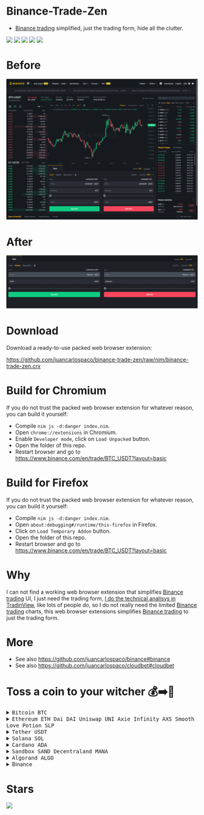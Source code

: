 # Binance-Trade-Zen

- [Binance trading](https://github.com/juancarlospaco/binance#binance) simplified, just the trading form, hide all the clutter.

![](https://img.shields.io/github/languages/top/juancarlospaco/binance-trade-zen?style=for-the-badge)
![](https://img.shields.io/github/stars/juancarlospaco/binance-trade-zen?style=for-the-badge)
![](https://img.shields.io/github/languages/code-size/juancarlospaco/binance-trade-zen?style=for-the-badge)
![](https://img.shields.io/github/issues-raw/juancarlospaco/binance-trade-zen?style=for-the-badge)
![](https://img.shields.io/github/issues-pr-raw/juancarlospaco/binance-trade-zen?style=for-the-badge)


# Before

![](before.png)


# After

![](after.png)


# Download

Download a ready-to-use packed web browser extension:

https://github.com/juancarlospaco/binance-trade-zen/raw/nim/binance-trade-zen.crx


# Build for Chromium

If you do not trust the packed web browser extension for whatever reason, you can build it yourself:

- Compile `nim js -d:danger index.nim`.
- Open `chrome://extensions` in Chromium.
- Enable `Developer mode`, click on `Load Unpacked` button.
- Open the folder of this repo.
- Restart browser and go to https://www.binance.com/en/trade/BTC_USDT?layout=basic


# Build for Firefox

If you do not trust the packed web browser extension for whatever reason, you can build it yourself:

- Compile `nim js -d:danger index.nim`.
- Open `about:debugging#/runtime/this-firefox` in Firefox.
- Click on `Load Temporary Addon` button.
- Open the folder of this repo.
- Restart browser and go to https://www.binance.com/en/trade/BTC_USDT?layout=basic


# Why

I can not find a working web browser extension that simplifies [Binance trading](https://github.com/juancarlospaco/binance#binance) UI,
I just need the trading form, [I do the technical analisys in TradinView](https://github.com/juancarlospaco/tradingview#tradingview),
like lots of people do, so I do not really need the limited [Binance trading](https://github.com/juancarlospaco/binance#binance) charts,
this web browser extensions simplifies [Binance trading](https://github.com/juancarlospaco/binance#binance) to just the trading form.


# More

- See also https://github.com/juancarlospaco/binance#binance
- See also https://github.com/juancarlospaco/cloudbet#cloudbet


# Toss a coin to your witcher 💰➡️🍕

<details>
<summary title="Send Bitcoin"><kbd> Bitcoin BTC </kbd></summary>

**BEP20 Binance Smart Chain Network BSC**
```
0xb78c4cf63274bb22f83481986157d234105ac17e
```
**BTC Bitcoin Network**
```
1Pnf45MgGgY32X4KDNJbutnpx96E4FxqVi
```
</details>

<details>
<summary><kbd> Ethereum ETH </kbd> <kbd> Dai DAI </kbd> <kbd> Uniswap UNI </kbd> <kbd> Axie Infinity AXS </kbd> <kbd> Smooth Love Potion SLP </kbd> </summary>

**BEP20 Binance Smart Chain Network BSC**
```
0xb78c4cf63274bb22f83481986157d234105ac17e
```
**ERC20 Ethereum Network**
```
0xb78c4cf63274bb22f83481986157d234105ac17e
```
</details>
<details>
<summary title="Send Tether"><kbd> Tether USDT </kbd></summary>

**BEP20 Binance Smart Chain Network BSC**
```
0xb78c4cf63274bb22f83481986157d234105ac17e
```
**ERC20 Ethereum Network**
```
0xb78c4cf63274bb22f83481986157d234105ac17e
```
**TRC20 Tron Network**
```
TWGft53WgWvH2mnqR8ZUXq1GD8M4gZ4Yfu
```
</details>
<details>
<summary title="Send Solana"><kbd> Solana SOL </kbd></summary>

**BEP20 Binance Smart Chain Network BSC**
```
0xb78c4cf63274bb22f83481986157d234105ac17e
```
**SOL Solana Network**
```
FKaPSd8kTUpH7Q76d77toy1jjPGpZSxR4xbhQHyCMSGq
```
</details>
<details>
<summary title="Send Cardano"><kbd> Cardano ADA </kbd></summary>

**BEP20 Binance Smart Chain Network BSC**
```
0xb78c4cf63274bb22f83481986157d234105ac17e
```
**ADA Cardano Network**
```
DdzFFzCqrht9Y1r4Yx7ouqG9yJNWeXFt69xavLdaeXdu4cQi2yXgNWagzh52o9k9YRh3ussHnBnDrg7v7W2hSXWXfBhbo2ooUKRFMieM
```
</details>
<details>
<summary title="Send Sandbox"><kbd> Sandbox SAND </kbd> <kbd> Decentraland MANA </kbd></summary>

**ERC20 Ethereum Network**
```
0xb78c4cf63274bb22f83481986157d234105ac17e
```
</details>
<details>
<summary title="Send Algorand"><kbd> Algorand ALGO </kbd></summary>

**ALGO Algorand Network**
```
WM54DHVZQIQDVTHMPOH6FEZ4U2AU3OBPGAFTHSCYWMFE7ETKCUUOYAW24Q
```
</details>

<details>
<summary title="Send via Binance Pay"> Binance </summary>

https://pay.binance.com/en/checkout/e92e536210fd4f62b426ea7ee65b49c3
</details>


# Stars

![](https://starchart.cc/juancarlospaco/binance-trade-zen.svg)
